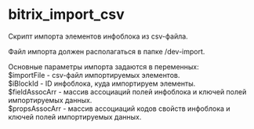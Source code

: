 # bitrix_import_csv
Скрипт импорта элементов инфоблока из csv-файла.

Файл импорта должен располагаться в папке /dev-import.

Основные параметры импорта задаются в переменных:<br>
$importFile - csv-файл импортируемых элементов.<br>
$iBlockId - ID инфоблока, куда импортируем элементы.<br>
$fieldAssocArr - массив ассоциаций полей инфоблока и ключей полей импортируемых данных.<br>
$propsAssocArr - массив ассоциаций кодов свойств инфоблока и ключей полей импортируемых данных.
